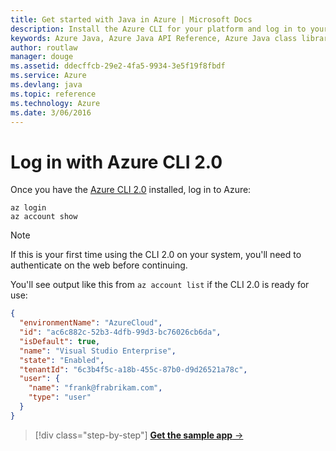 ```yaml
---
title: Get started with Java in Azure | Microsoft Docs
description: Install the Azure CLI for your platform and log in to your Azure account
keywords: Azure Java, Azure Java API Reference, Azure Java class library, Azure SDK
author: routlaw
manager: douge
ms.assetid: ddecffcb-29e2-4fa5-9934-3e5f19f8fbdf
ms.service: Azure
ms.devlang: java
ms.topic: reference
ms.technology: Azure
ms.date: 3/06/2016
---
```


# Log in with Azure CLI 2.0

Once you have the [Azure CLI 2.0]((https://docs.microsoft.com/en-us/cli/azure/install-az-cli2)) installed, log in to Azure:

```
az login
az account show
```   
> [!NOTE]
> If this is your first time using the CLI 2.0 on your system, you'll need to authenticate on the web before continuing.

You'll see output like this from `az account list` if the CLI 2.0 is ready for use:
   
```json
{
  "environmentName": "AzureCloud",
  "id": "ac6c882c-52b3-4dfb-99d3-bc76026cb6da",
  "isDefault": true,
  "name": "Visual Studio Enterprise",
  "state": "Enabled",
  "tenantId": "6c3b4f5c-a18b-455c-87b0-d9d26521a78c",
  "user": {
    "name": "frank@frabrikam.com",
    "type": "user"
  }
}
```

>[!div class="step-by-step"]
[**Get the sample app** &rarr;](get-started-sample.md)
